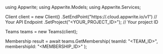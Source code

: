 using Appwrite;
using Appwrite.Models;
using Appwrite.Services;

Client client = new Client()
    .SetEndPoint("https://<REGION>.cloud.appwrite.io/v1") // Your API Endpoint
    .SetProject("<YOUR_PROJECT_ID>"); // Your project ID

Teams teams = new Teams(client);

Membership result = await teams.GetMembership(
    teamId: "<TEAM_ID>",
    membershipId: "<MEMBERSHIP_ID>"
);